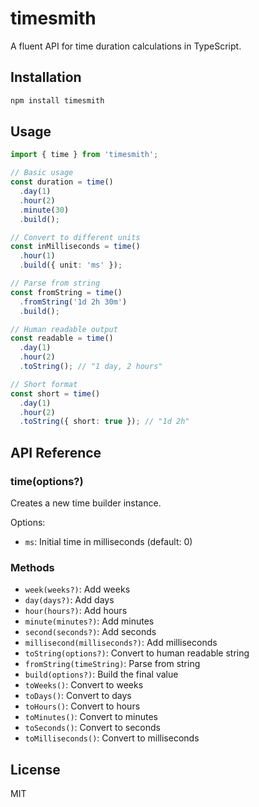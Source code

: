 # timesmith

A fluent API for time duration calculations in TypeScript.

## Installation

```bash
npm install timesmith
```

## Usage

```typescript
import { time } from 'timesmith';

// Basic usage
const duration = time()
  .day(1)
  .hour(2)
  .minute(30)
  .build();

// Convert to different units
const inMilliseconds = time()
  .hour(1)
  .build({ unit: 'ms' });

// Parse from string
const fromString = time()
  .fromString('1d 2h 30m')
  .build();

// Human readable output
const readable = time()
  .day(1)
  .hour(2)
  .toString(); // "1 day, 2 hours"

// Short format
const short = time()
  .day(1)
  .hour(2)
  .toString({ short: true }); // "1d 2h"
```

## API Reference

### time(options?)

Creates a new time builder instance.

Options:
- `ms`: Initial time in milliseconds (default: 0)

### Methods

- `week(weeks?)`: Add weeks
- `day(days?)`: Add days
- `hour(hours?)`: Add hours
- `minute(minutes?)`: Add minutes
- `second(seconds?)`: Add seconds
- `millisecond(milliseconds?)`: Add milliseconds
- `toString(options?)`: Convert to human readable string
- `fromString(timeString)`: Parse from string
- `build(options?)`: Build the final value
- `toWeeks()`: Convert to weeks
- `toDays()`: Convert to days
- `toHours()`: Convert to hours
- `toMinutes()`: Convert to minutes
- `toSeconds()`: Convert to seconds
- `toMilliseconds()`: Convert to milliseconds

## License

MIT